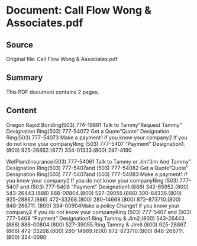 # Document: Call Flow Wong & Associates.pdf

## Source
Original file: Call Flow Wong & Associates.pdf

## Summary
This PDF document contains 2 pages.

## Content
Oregon	Rapid	Bonding(503) 774-19861	Talk	to	Tammy”Request	Tammy”	Designation	Ring(503) 777-54072	Get	a		Quote“Quote”	Designation	Ring(503) 777-54073	Make	a	payment1	if	you	know	your	company2	If	you	do	not	know	your	companyRing	(503)	777-5407	“Payment”	Designation1.	(800)	925-28862.(877)	334-01333.(800)	247-4190

WelPlandInsurance(503)	777-54061	Talk	to	Tammy	or	Jim”Jim	And	Tammy”	Designation	Ring(503) 777-5407and	(503)	777-54082	Get	a		Quote“Quote”	Designation	Ring(503) 777-5407and	(503)	777-54083	Make	a	payment1	if	you	know	your	company2	If	you	do	not	know	your	companyRing	(503)	777-5407	and	(503)	777-5408	“Payment”	Designation1.(888)	342-65952.(800)	543-26443.(888)	888-00804.(800)	527-39055.(866)	300-64336.(800)	925-28867.(866)	472-33268.(800)	280-14669.(800)	872-873710.(800)	848-268711.	(800)	334-00904Make	a	policy	Change1	if	you	know	your	company2	If	you	do	not	know	your	companyRing	(503)	777-5407	and	(503)	777-5408	“Payment”	Designation1.Ring	Tammy	&	Jim2.(800)	543-26443.(888)	888-00804.(800)	527-39055.Ring	Tammy	&	Jim6.(800)	925-28867.(866)	472-33268.(800)	280-14669.(800)	872-873710.(800)	848-268711.	(800)	334-0090

